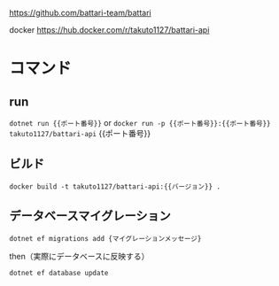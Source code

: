 https://github.com/battari-team/battari

docker
https://hub.docker.com/r/takuto1127/battari-api
# コマンド
## run
`dotnet run {{ポート番号}}`
or
`docker run -p {{ポート番号}}:{{ポート番号}} takuto1127/battari-api` {{ポート番号}}

## ビルド
`docker build -t takuto1127/battari-api:{{バージョン}} .`

## データベースマイグレーション
`dotnet ef migrations add {マイグレーションメッセージ}`

then（実際にデータベースに反映する）

`dotnet ef database update`
